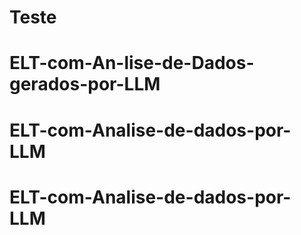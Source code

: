 # Teste
# ELT-com-An-lise-de-Dados-gerados-por-LLM
# ELT-com-Analise-de-dados-por-LLM
# ELT-com-Analise-de-dados-por-LLM
